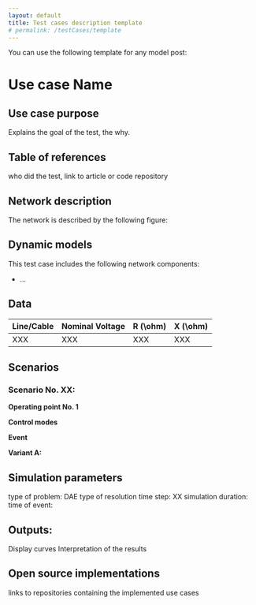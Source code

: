 ```yaml
---
layout: default
title: Test cases description template
# permalink: /testCases/template
---
```


You can use the following template for any model post:

# Use case Name​

## Use case purpose​
Explains the goal of the test, the why. ​

## Table of references
who did the test, link to article or code repository​

## Network ​description
The network is described by the following figure:

## Dynamic models​
This test case includes the following network components: 
- ...


## Data 

| Line/Cable  | Nominal Voltage |  R (\ohm) |  X (\ohm)  | 
| ----------- | --------------- | --------- | ---------- |
| XXX         |    XXX   |   XXX    | XXX          |

## Scenarios

### Scenario No. XX: 

**Operating point No. 1**

**Control modes**

**Event** 

**Variant A:** 


## Simulation parameters
type of problem: DAE
type of resolution
time step: XX 
simulation duration:
time of event: 

## Outputs: ​
Display curves 
Interpretation of the results

## Open source implementations
links to repositories containing the implemented use cases​